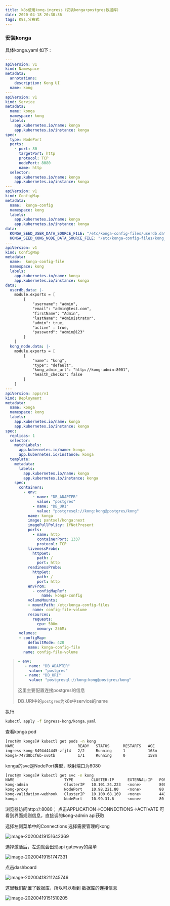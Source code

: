 ```yaml
---
title: k8s使用kong-ingress（安装konga+postgres数据库）
date: 2020-04-18 20:30:36
tags: K8s,分布式
---
```


### 安装konga

具体konga.yaml  如下  :  

~~~yaml
---
apiVersion: v1
kind: Namespace
metadata:
  annotations:
    description: Kong UI
  name: kong
---
apiVersion: v1
kind: Service
metadata:
  name: konga
  namespace: kong
  labels:
    app.kubernetes.io/name: konga
    app.kubernetes.io/instance: konga
spec:
  type: NodePort 
  ports:
    - port: 80
      targetPort: http
      protocol: TCP
      nodePort: 8080
      name: http
  selector:
    app.kubernetes.io/name: konga
    app.kubernetes.io/instance: konga
---
apiVersion: v1
kind: ConfigMap
metadata:
  name:  konga-config
  namespace: kong
  labels:
    app.kubernetes.io/name: konga
    app.kubernetes.io/instance: konga
data:
  KONGA_SEED_USER_DATA_SOURCE_FILE: "/etc/konga-config-files/userdb.data"
  KONGA_SEED_KONG_NODE_DATA_SOURCE_FILE: "/etc/konga-config-files/kong_node.data"
---
apiVersion: v1
kind: ConfigMap
metadata:
  name:  konga-config-file
  namespace: kong
  labels:
    app.kubernetes.io/name: konga
    app.kubernetes.io/instance: konga
data:
  userdb.data: |-
    module.exports = [
        {
            "username": "admin",
            "email": "admin@test.com",
            "firstName": "Admin",
            "lastName": "Administrator",
            "admin": true,
            "active" : true,
            "password": "admin@123"
        }
    ]
  kong_node.data: |-
    module.exports = [
        {
            "name": "kong",
            "type": "default",
            "kong_admin_url": "http://kong-admin:8001",
            "health_checks": false
        }
    ]
---
apiVersion: apps/v1
kind: Deployment
metadata:
  name: konga
  namespace: kong
  labels:
    app.kubernetes.io/name: konga
    app.kubernetes.io/instance: konga
spec:
  replicas: 1
  selector:
    matchLabels:
      app.kubernetes.io/name: konga
      app.kubernetes.io/instance: konga
  template:
    metadata:
      labels:
        app.kubernetes.io/name: konga
        app.kubernetes.io/instance: konga
    spec:
      containers:
        - env:
            - name: "DB_ADAPTER"
              value: "postgres"
            - name: "DB_URI"
              value: "postgresql://kong:kong@postgres/kong"
          name: konga
          image: pantsel/konga:next
          imagePullPolicy: IfNotPresent
          ports:
            - name: http
              containerPort: 1337
              protocol: TCP
          livenessProbe:
            httpGet:
              path: /
              port: http
          readinessProbe:
            httpGet:
              path: /
              port: http
          envFrom:
            - configMapRef:
                name: konga-config
          volumeMounts:
          - mountPath: /etc/konga-config-files
            name: config-file-volume
          resources:
            requests:
              cpu: 500m
              memory: 256Mi
      volumes:
      - configMap:
          defaultMode: 420
          name: konga-config-file
        name: config-file-volume

~~~

>~~~yaml
>- env:
>    - name: "DB_ADAPTER"
>      value: "postgres"
>    - name: "DB_URI"
>      value: "postgresql://kong:kong@postgres/kong"
>~~~
>
>这里主要配置连接postgres的信息
>
>DB_URI中的`postgres`为k8s中service的name



执行

~~~bash
kubectl apply -f ingress-kong/konga.yaml
~~~

查看konga pod

~~~bash
[root@m kongs]# kubectl get pods -n kong 
NAME                            READY   STATUS      RESTARTS   AGE
ingress-kong-8494d44445-zfjl4   2/2     Running     1          163m
konga-747d8bcf6b-xv6tb          1/1     Running     0          158m
~~~

konga的svc是NodePort类型，映射端口为8080

~~~bash
[root@m kongs]# kubectl get svc -n kong 
NAME                      TYPE        CLUSTER-IP      EXTERNAL-IP   PORT(S)                      AGE
kong-admin                ClusterIP   10.101.24.223   <none>        8001/TCP                     3h43m
kong-proxy                NodePort    10.98.221.80    <none>        80:38960/TCP,443:33166/TCP   3h43m
kong-validation-webhook   ClusterIP   10.100.68.169   <none>        443/TCP                      3h43m
konga                     NodePort    10.99.31.6      <none>        80:8080/TCP                  3h40m
~~~

浏览器访问http://:8080； 点击APPLICATION->CONNECTIONS->ACTIVATE 可看到界面规则信息，直接调的kong-admin api获取



选择左侧菜单中的Connections 选择需要管理的kong 

![image-20200419151642369](/Users/wanglei/dev/blog_source/images/image-20200419151642369.png)



选择激活后，左边就会出现api gateway的菜单

![image-20200419151747331](/Users/wanglei/dev/blog_source/images/image-20200419151747331.png)



点击dashboard 

![image-20200418211245746](https://wanglei.club/image-20200418211245746.png)



这里我们配置了数据库，所以可以看到 数据库的连接信息

![image-20200419151510205](/Users/wanglei/dev/blog_source/images/image-20200419151510205.png)



